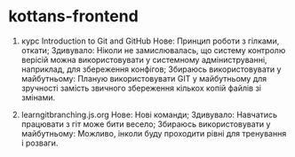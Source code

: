 # kottans-frontend
1. курс Introduction to Git and GitHub
  Нове:
    Принцип роботи з гілками, откати;
  Здивувало:
    Ніколи не замислювалась, що систему контролю верісій можна використовувати у системному адміниструванні, наприклад, для збереження конфігов;
  Збираюсь використовувати у майбутньому:
    Планую використовувати GIT у майбутньому для зручності замість звичного збереження кількох копій файлів зі змінами.
    
 1.  learngitbranching.js.org
  Нове:
    Нові команди; 
  Здивувало:
    Навчатись працювати з гіт може бити весело;
  Збираюсь використовувати у майбутньому:
    Можливо, інколи буду проходити рівні для тренування і розваги.
